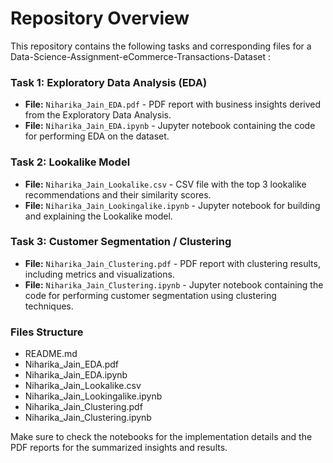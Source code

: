 # Repository Overview

This repository contains the following tasks and corresponding files for a Data-Science-Assignment-eCommerce-Transactions-Dataset
 :

### Task 1: Exploratory Data Analysis (EDA)
- **File:** `Niharika_Jain_EDA.pdf` - PDF report with business insights derived from the Exploratory Data Analysis.
- **File:** `Niharika_Jain_EDA.ipynb` - Jupyter notebook containing the code for performing EDA on the dataset.

### Task 2: Lookalike Model
- **File:** `Niharika_Jain_Lookalike.csv` - CSV file with the top 3 lookalike recommendations and their similarity scores.
- **File:** `Niharika_Jain_Lookingalike.ipynb` - Jupyter notebook for building and explaining the Lookalike model.

### Task 3: Customer Segmentation / Clustering
- **File:** `Niharika_Jain_Clustering.pdf` - PDF report with clustering results, including metrics and visualizations.
- **File:** `Niharika_Jain_Clustering.ipynb` - Jupyter notebook containing the code for performing customer segmentation using clustering techniques.

### Files Structure

- README.md            
- Niharika_Jain_EDA.pdf
- Niharika_Jain_EDA.ipynb 
- Niharika_Jain_Lookalike.csv 
- Niharika_Jain_Lookingalike.ipynb 
- Niharika_Jain_Clustering.pdf 
- Niharika_Jain_Clustering.ipynb 
  
Make sure to check the notebooks for the implementation details and the PDF reports for the summarized insights and results.

